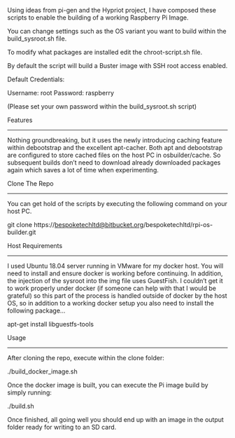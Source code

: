 Using ideas from pi-gen and the Hypriot project, I have composed these scripts to enable the building of a working Raspberry Pi Image.

You can change settings such as the OS variant you want to build within the build_sysroot.sh file.

To modify what packages are installed edit the chroot-script.sh file.

By default the script will build a Buster image with SSH root access enabled.

Default Credentials:

Username: root
Password: raspberry

(Please set your own password within the build_sysroot.sh script)

Features
********

Nothing groundbreaking, but it uses the newly introducing caching feature within debootstrap and the excellent apt-cacher. Both apt and debootstrap are configured to store cached files on the host PC in osbuilder/cache. So subsequent builds don’t need to download already downloaded packages again which saves a lot of time when experimenting.

Clone The Repo
**************

You can get hold of the scripts by executing the following command on your host PC.

git clone https://bespoketechltd@bitbucket.org/bespoketechltd/rpi-os-builder.git

Host Requirements
*****************

I used Ubuntu 18.04 server running in VMware for my docker host. You will need to install and ensure docker is working before continuing.
In addition, the injection of the sysroot into the img file uses GuestFish. I couldn’t get it to work properly under docker (if someone can help with that I would be grateful) so this part of the process is handled outside of docker by the host OS, so in addition to a working docker setup you also need to install the following package…

apt-get install libguestfs-tools

Usage
*****

After cloning the repo, execute within the clone folder:

./build_docker_image.sh

Once the docker image is built, you can execute the Pi image build by simply running:

./build.sh

Once finished, all going well you should end up with an image in the output folder ready for writing to an SD card.
